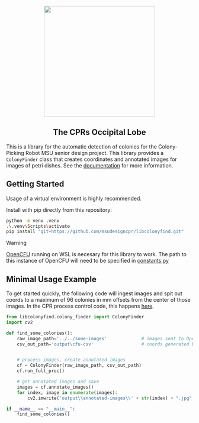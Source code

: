 <p align="center">
<img src="https://github.com/msudesigncpr/libcolonyfind/assets/80931988/908e0e52-19ae-4aa0-b7cd-61098523dafb" width="300">
</p>

<h2 align="center">The CPRs Occipital Lobe</h2>

This is a library for the automatic detection of colonies for the Colony-Picking Robot 
MSU senior design project. This library provides a `ColonyFinder` class that 
creates coordinates and annotated images for images of petri dishes.
See the [documentation][apidocs] for more information. 


[apidocs]: https://msudesigncpr.github.io/libcolonyfind/libcolonyfind/colony_finder.html

## Getting Started

Usage of a virtual environment is highly recommended.

Install with pip directly from this repository:

```sh
python -m venv .venv
.\.venv\Scripts\activate 
pip install "git+https://github.com/msudesigncpr/libcolonyfind.git"
```

> [!WARNING]
> [OpenCFU](https://github.com/msudesigncpr/OpenCFU/tree/master) running on WSL is necesary for this library to work.
> The path to this instance of OpenCFU will need to be specified in
> [constants.py](https://github.com/msudesigncpr/libcolonyfind/blob/5507e8dfbcfe86470950627f8870ba7f2ad7b9e1/src/libcolonyfind/constants.py#L31-L34)



## Minimal Usage Example

To get started quickly, the following code will ingest images and spit out coords to a maximum of 96 colonies in mm offsets from the center of those images.
In the CPR process control code, this happens [here](https://github.com/msudesigncpr/slate-ui/blob/b9b4d9cf43f448a9027532bd028ca4dd8efafabc/src/slate_ui/process_control.py#L218-L225).


```python
from libcolonyfind.colony_finder import ColonyFinder
import cv2

def find_some_colonies():
    raw_image_path='../../some-images'             # images sent to OpenCFU
    csv_out_path='output\cfu-csv'                  # coords generated by OpenCFU are sent here


    # process images, create annotated images
    cf = ColonyFinder(raw_image_path, csv_out_path)
    cf.run_full_proc() 

    # get annotated images and save
    images = cf.annotate_images()                  
    for index, image in enumerate(images):
        cv2.imwrite('output\\annotated-images\\' + str(index) + ".jpg", images)

if __name__ == "__main__":
    find_some_colonies()
```

